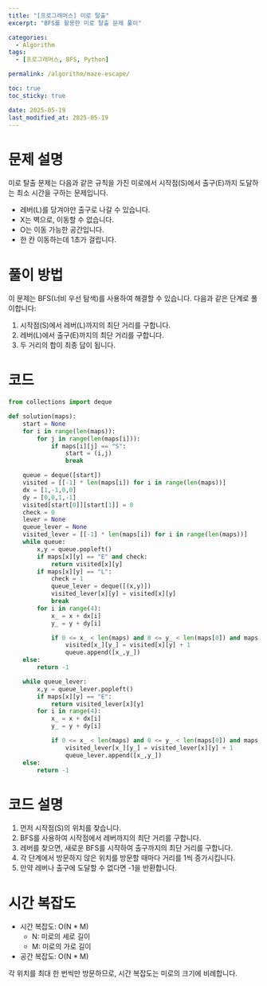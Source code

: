 ```yaml
---
title: "[프로그래머스] 미로 탈출"
excerpt: "BFS를 활용한 미로 탈출 문제 풀이"

categories:
  - Algorithm
tags:
  - [프로그래머스, BFS, Python]

permalink: /algorithm/maze-escape/

toc: true
toc_sticky: true

date: 2025-05-19
last_modified_at: 2025-05-19
---
```


# 문제 설명

미로 탈출 문제는 다음과 같은 규칙을 가진 미로에서 시작점(S)에서 출구(E)까지 도달하는 최소 시간을 구하는 문제입니다.

- 레버(L)를 당겨야만 출구로 나갈 수 있습니다.
- X는 벽으로, 이동할 수 없습니다.
- O는 이동 가능한 공간입니다.
- 한 칸 이동하는데 1초가 걸립니다.

# 풀이 방법

이 문제는 BFS(너비 우선 탐색)를 사용하여 해결할 수 있습니다. 다음과 같은 단계로 풀이합니다:

1. 시작점(S)에서 레버(L)까지의 최단 거리를 구합니다.
2. 레버(L)에서 출구(E)까지의 최단 거리를 구합니다.
3. 두 거리의 합이 최종 답이 됩니다.

# 코드

```python
from collections import deque

def solution(maps):
    start = None
    for i in range(len(maps)):
        for j in range(len(maps[i])):
            if maps[i][j] == "S":
                start = (i,j)
                break

    queue = deque([start])
    visited = [[-1] * len(maps[i]) for i in range(len(maps))]
    dx = [1,-1,0,0]
    dy = [0,0,1,-1]
    visited[start[0]][start[1]] = 0
    check = 0
    lever = None
    queue_lever = None
    visited_lever = [[-1] * len(maps[i]) for i in range(len(maps))]
    while queue:
        x,y = queue.popleft()
        if maps[x][y] == "E" and check:
            return visited[x][y]
        if maps[x][y] == "L":
            check = 1
            queue_lever = deque([(x,y)])
            visited_lever[x][y] = visited[x][y]
            break
        for i in range(4):
            x_ = x + dx[i]
            y_ = y + dy[i]

            if 0 <= x_ < len(maps) and 0 <= y_ < len(maps[0]) and maps[x_][y_] != 'X' and visited[x_][y_] == -1:
                visited[x_][y_] = visited[x][y] + 1
                queue.append([x_,y_])
    else:
        return -1

    while queue_lever:
        x,y = queue_lever.popleft()
        if maps[x][y] == "E":
            return visited_lever[x][y]
        for i in range(4):
            x_ = x + dx[i]
            y_ = y + dy[i]

            if 0 <= x_ < len(maps) and 0 <= y_ < len(maps[0]) and maps[x_][y_] != 'X' and visited_lever[x_][y_] == -1:
                visited_lever[x_][y_] = visited_lever[x][y] + 1
                queue_lever.append([x_,y_])
    else:
        return -1
```

# 코드 설명

1. 먼저 시작점(S)의 위치를 찾습니다.
2. BFS를 사용하여 시작점에서 레버까지의 최단 거리를 구합니다.
3. 레버를 찾으면, 새로운 BFS를 시작하여 출구까지의 최단 거리를 구합니다.
4. 각 단계에서 방문하지 않은 위치를 방문할 때마다 거리를 1씩 증가시킵니다.
5. 만약 레버나 출구에 도달할 수 없다면 -1을 반환합니다.

# 시간 복잡도

- 시간 복잡도: O(N * M)
  - N: 미로의 세로 길이
  - M: 미로의 가로 길이
- 공간 복잡도: O(N * M)

각 위치를 최대 한 번씩만 방문하므로, 시간 복잡도는 미로의 크기에 비례합니다. 